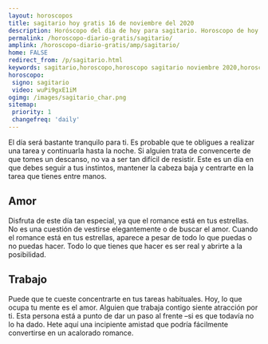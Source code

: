```yaml
---
layout: horoscopos
title: sagitario hoy gratis 16 de noviembre del 2020 
description: Horóscopo del dia de hoy para sagitario. Horoscopo de hoy 16 de noviembre del 2020. Las predicciones de amor, trabajo, vida personal gratis.
permalink: /horoscopo-diario-gratis/sagitario/
amplink: /horoscopo-diario-gratis/amp/sagitario/
home: FALSE
redirect_from: /p/sagitario.html
keywords: sagitario,horoscopo,horoscopo sagitario noviembre 2020,horoscopo sagitario hoy,tarot sagitario noviembre 2020,horoscopo sagitario,tarot sagitario hoy,horoscopo de hoy,horoscopo diario,tarot del amor,horoscopo de hoy sagitario,horoscopo diario del tarot, Horoscopo de hoy sagitario 16 de noviembre del 2020,horóscopo del día, el horoscopo de hoy
horoscopo:
 signo: sagitario
 video: wuPi9gxE1iM
ogimg: /images/sagitario_char.png
sitemap:
 priority: 1
 changefreq: 'daily'
---
```



El día será bastante tranquilo para ti. Es probable que te obligues a realizar una tarea y continuarla hasta la noche. Si alguien trata de convencerte de que tomes un descanso, no va a ser tan difícil de resistir. Este es un día en que debes seguir a tus instintos, mantener la cabeza baja y centrarte en la tarea que tienes entre manos.

## Amor

Disfruta de este día tan especial, ya que el romance está en tus estrellas. No es una cuestión de vestirse elegantemente o de buscar el amor. Cuando el romance está en tus estrellas, aparece a pesar de todo lo que puedas o no puedas hacer. Todo lo que tienes que hacer es ser real y abrirte a la posibilidad.

## Trabajo

Puede que te cueste concentrarte en tus tareas habituales. Hoy, lo que ocupa tu mente es el amor. Alguien que trabaja contigo siente atracción por ti. Esta persona está a punto de dar un paso al frente –si es que todavía no lo ha dado. Hete aquí una incipiente amistad que podría fácilmente convertirse en un acalorado romance.